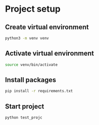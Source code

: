 # Project setup

## Create virtual environment

```sh
python3 -m venv venv
```

## Activate virtual environment

```sh
source venv/bin/activate
```

## Install packages

```sh
pip install -r requirements.txt
```

## Start project

```
python test_projc
